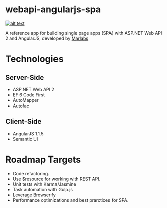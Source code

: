 webapi-angularjs-spa
====================

[![alt text](http://www.marlabs.com/sites/default/files/logo.png "Marlabs")](http://www.marlabs.com)

A reference app for building single page apps (SPA) with ASP.NET Web API 2 and AngularJS, developed by [Marlabs](http://www.marlabs.com)

Technologies
============

Server-Side
-----------

* ASP.NET Web API 2
* EF 6 Code First 
* AutoMapper
* Autofac

Client-Side
-----------

* AngularJS 1.1.5
* Semantic UI

# Roadmap Targets

* Code refactoring.
* Use $resource for working with REST API.
* Unit tests with Karma/Jasmine
* Task automation with Gulp.js
* Leverage Browserify 
* Performance optimizations and best prarctices for SPA.



